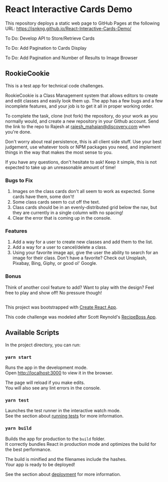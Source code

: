 # React Interactive Cards Demo
This repository deploys a static web page to GitHub Pages at the following URL: 
https://jsnkng.github.io/React-Interactive-Cards-Demo/

To Do: Develop API to Store/Retrieve Cards

To Do: Add Pagination to Cards Display

To Do: Add Pagination and Number of Results to Image Browser



## RookieCookie
This is a test app for technical code challenges.

RookieCookie is a Class Management system that allows editors to create and edit classes and easily look them up. The app has a few bugs and a few incomplete features, and your job is to get it all in proper working order.

To complete the task, clone (not fork) the repository, do your work as you normally would, and create a new repository in your Github account. Send the link to the repo to Rajesh at [rajesh_mahajan@discovery.com](rajesh_mahajan@discovery.com) when you're done.

Don't worry about real persistence, this is all client side stuff. Use your best judgement, use whatever tools or NPM packages you need, and implement things in the way that makes the most sense to you.

If you have any questions, don't hesitate to ask! Keep it simple, this is not expected to take up an unreasonable amount of time!

### Bugs to Fix
1. Images on the class cards don't all seem to work as expected. Some cards have them, some don't!
2. Some class cards seem to cut off the text.
3. Class cards should be in an evenly-distributed grid below the nav, but they are currently in a single column with no spacing!
4. Clear the error that is coming up in the console. 

### Features
1. Add a way for a user to create new classes and add them to the list.
2. Add a way for a user to cancel/delete a class.
3. Using your favorite image api, give the user the ability to search for an image for their class. Don't have a favorite? Check out Unsplash, Pixabay, Bing, Giphy, or good ol' Google.

### Bonus
Think of another cool feature to add? Want to play with the design? Feel free to play and show off! No pressure though!

##

This project was bootstrapped with [Create React App](https://github.com/facebook/create-react-app).

This code challenge was modeled after Scott Reynold's [RecipeBoss App](https://github.com/scottcreynolds/recipeboss).

## Available Scripts

In the project directory, you can run:

### `yarn start`

Runs the app in the development mode.<br />
Open [http://localhost:3000](http://localhost:3000) to view it in the browser.

The page will reload if you make edits.<br />
You will also see any lint errors in the console.

### `yarn test`

Launches the test runner in the interactive watch mode.<br />
See the section about [running tests](https://facebook.github.io/create-react-app/docs/running-tests) for more information.

### `yarn build`

Builds the app for production to the `build` folder.<br />
It correctly bundles React in production mode and optimizes the build for the best performance.

The build is minified and the filenames include the hashes.<br />
Your app is ready to be deployed!

See the section about [deployment](https://facebook.github.io/create-react-app/docs/deployment) for more information.
